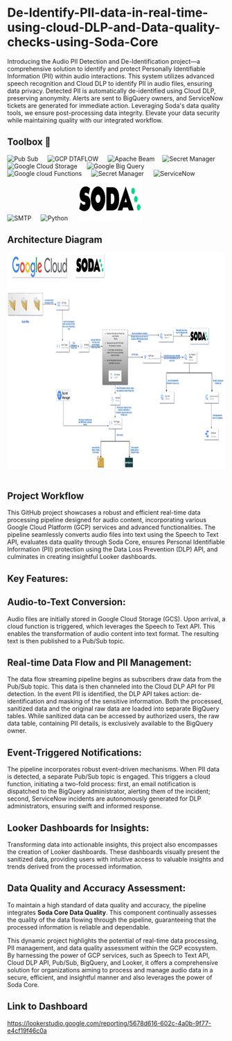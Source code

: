 # De-Identify-PII-data-in-real-time-using-cloud-DLP-and-Data-quality-checks-using-Soda-Core

Introducing the Audio PII Detection and De-Identification project—a comprehensive solution to identify and protect Personally Identifiable Information (PII) within audio interactions. This system utilizes advanced speech recognition and Cloud DLP to identify PII in audio files, ensuring data privacy. Detected PII is automatically de-identified using Cloud DLP, preserving anonymity. Alerts are sent to BigQuery owners, and ServiceNow tickets are generated for immediate action. Leveraging Soda's data quality tools, we ensure post-processing data integrity. Elevate your data security while maintaining quality with our integrated workflow.

## Toolbox 🧰
<img src="https://miro.medium.com/v2/resize:fit:335/0*ARUQelkPpC1LwNFN" width="200" height="120" alt="Pub Sub"/> &emsp; <img src="https://lh6.googleusercontent.com/1MICxjbrbRPtEnzE54g2shaMRD2RocCIcuSOrqwaqryObCR6IrsXNb3Sd5MjBBwmoLeVcgVu_SE3vw-IbRA24SFhH4IT1xppVuuNGodDtFEykgD0Cw1vB2jITTsOgBNHvWfw27icmMs30SYgWQ" width="200" alt="GCP DTAFLOW" height="70"/>
&emsp; <img src="https://miro.medium.com/max/600/1*HEzofakm1-c4c_Qn4zjmnQ.jpeg" width ="170" height="75" alt="Apache Beam"/>
&emsp;<img src ="https://i.ytimg.com/vi/s6ytxB0YSR0/mqdefault.jpg" width="170" height="70" alt="Secret Manager"/> &emsp;
<img src ="https://th.bing.com/th/id/OIP.k11NKB6vQbDyHstjaXOJygHaCk?pid=ImgDet&rs=1" width="200" height="100" alt="Google Cloud Storage"/> &emsp;
<img src ="https://cxl.com/wp-content/uploads/2019/10/google-bigquery-logo-1.png" width="170" height="100" alt="Google Big Query"/> &emsp;
<img src ="https://miro.medium.com/v2/resize:fit:584/1*q4EVSAndlvgFLyR6ncc4Bg.png" width="170" height="100" alt="Google cloud Functions"/> &emsp;
<img src ="https://miro.medium.com/v2/resize:fit:961/1*tQKERQdZsjUArxXjaHo9PA.png" width="170" height="100" alt="Secret Manager"/> &emsp;
<img src ="https://logos-world.net/wp-content/uploads/2022/02/ServiceNow-Symbol.png" width="100" height="100" alt="ServiceNow"/> &emsp;
<img src ="https://i.pinimg.com/originals/8d/39/f3/8d39f3958e82028615cdedacb496a114.jpg" width="170" height="100" alt="SMTP"/> &emsp;
<img src ="https://www.python.org/static/community_logos/python-logo-master-v3-TM-flattened.png" width="170" height="100" alt="Python"/> &emsp;
<img src ="https://github.com/sandy0298/De-Identify-PII-data-in-real-time-using-cloud-DLP-and-Data-quality-checks-using-Soda-Core/blob/main/screenshots/soda-2.jpg" width="150" height="100" alt="sodacore"/> &emsp;

## Architecture Diagram

<img src ="https://github.com/sandy0298/De-Identify-PII-data-in-real-time-using-cloud-DLP-and-Data-quality-checks-using-Soda-Core/blob/68b7b782e859755bd9d759056543563ca7c6d45e/screenshots/dlp_checkv1.png" width="800" height="500" alt="architecture"/> &emsp;

## Project Workflow

This GitHub project showcases a robust and efficient real-time data processing pipeline designed for audio content, incorporating various Google Cloud Platform (GCP) services and advanced functionalities. The pipeline seamlessly converts audio files into text using the Speech to Text API, evaluates data quality through Soda Core, ensures Personal Identifiable Information (PII) protection using the Data Loss Prevention (DLP) API, and culminates in creating insightful Looker dashboards.

## Key Features:

## Audio-to-Text Conversion:
Audio files are initially stored in Google Cloud Storage (GCS). Upon arrival, a cloud function is triggered, which leverages the Speech to Text API. This enables the transformation of audio content into text format. The resulting text is then published to a Pub/Sub topic.

## Real-time Data Flow and PII Management:
The data flow streaming pipeline begins as subscribers draw data from the Pub/Sub topic. This data is then channeled into the Cloud DLP API for PII detection. In the event PII is identified, the DLP API takes action: de-identification and masking of the sensitive information. Both the processed, sanitized data and the original raw data are loaded into separate BigQuery tables. While sanitized data can be accessed by authorized users, the raw data table, containing PII details, is exclusively available to the BigQuery owner.

## Event-Triggered Notifications:
The pipeline incorporates robust event-driven mechanisms. When PII data is detected, a separate Pub/Sub topic is engaged. This triggers a cloud function, initiating a two-fold process: first, an email notification is dispatched to the BigQuery administrator, alerting them of the incident; second, ServiceNow incidents are autonomously generated for DLP administrators, ensuring swift and informed response.

## Looker Dashboards for Insights:
Transforming data into actionable insights, this project also encompasses the creation of Looker dashboards. These dashboards visually present the sanitized data, providing users with intuitive access to valuable insights and trends derived from the processed information.

## Data Quality and Accuracy Assessment:
To maintain a high standard of data quality and accuracy, the pipeline integrates **Soda Core Data Quality**. This component continually assesses the quality of the data flowing through the pipeline, guaranteeing that the processed information is reliable and dependable.

This dynamic project highlights the potential of real-time data processing, PII management, and data quality assessment within the GCP ecosystem. By harnessing the power of GCP services, such as Speech to Text API, Cloud DLP API, Pub/Sub, BigQuery, and Looker, it offers a comprehensive solution for organizations aiming to process and manage audio data in a secure, efficient, and insightful manner and also leverages the power of Soda Core.

## Link to Dashboard

https://lookerstudio.google.com/reporting/5678d616-602c-4a0b-9f77-e4cf19f46c0a








